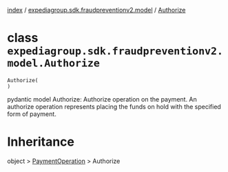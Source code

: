 [index](index.md) / [expediagroup.sdk.fraudpreventionv2.model](expediagroup.sdk.fraudpreventionv2.model.md) / [Authorize](Authorize.md)
# class `expediagroup.sdk.fraudpreventionv2.model.Authorize`
```
Authorize(
)
```

pydantic model Authorize: Authorize operation on the payment. An authorize operation represents placing the funds on hold with the specified form of payment.










# Inheritance
object > [PaymentOperation](PaymentOperation.md) > Authorize